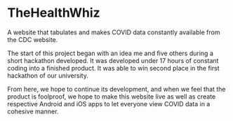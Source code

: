 # TheHealthWhiz
A website that tabulates and makes COVID data constantly available from the CDC website.

The start of this project began with an idea me and five others during a short hackathon developed. It was developed under 17 hours of constant coding into a finished product. It was able to win second place in the first hackathon of our university.

From here, we hope to continue its development, and when we feel that the product is foolproof, we hope to make this website live as well as create respective Android and iOS apps to let everyone view COVID data in a cohesive manner.
